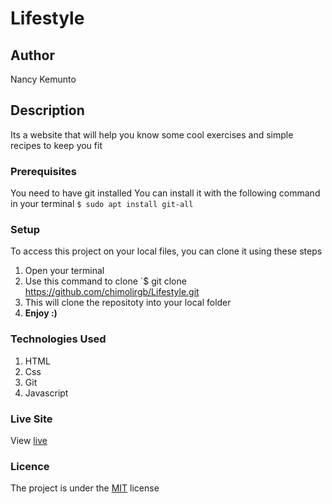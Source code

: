 # Lifestyle
## Author
Nancy Kemunto
## Description
Its a website that will help you know some cool exercises and simple recipes to keep you fit
### Prerequisites
You need to have git installed
You can install it with the following command in your terminal
`$ sudo apt install git-all`
### Setup
To access this project on your local files, you can clone it using these steps
1. Open your terminal
1. Use this command to clone `$ git clone https://github.com/chimolirgb/Lifestyle.git
1. This will clone the repositoty into your local folder
1. __Enjoy :)__
### Technologies Used
1. HTML
1. Css
1. Git
1. Javascript
### Live Site
View [live](https://chimolirgb.github.io/Lifestyle/)
### Licence
The project is under the [MIT](LICENSE) license